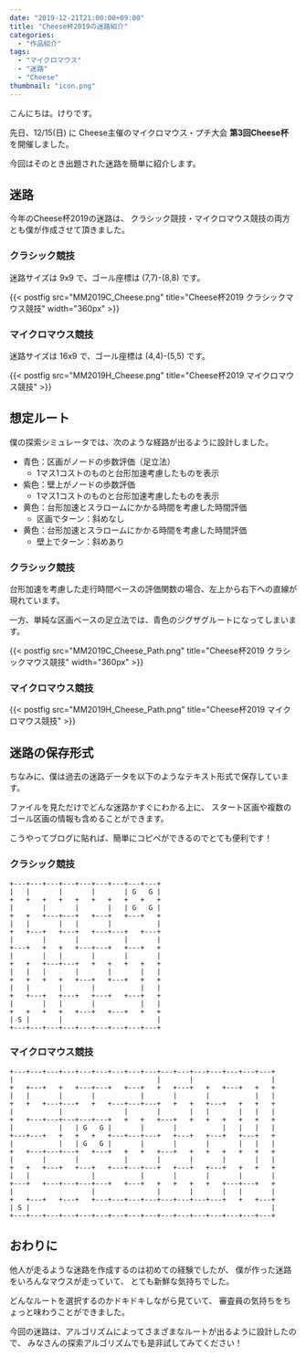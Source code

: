 ```yaml
---
date: "2019-12-21T21:00:00+09:00"
title: "Cheese杯2019の迷路紹介"
categories:
  - "作品紹介"
tags:
  - "マイクロマウス"
  - "迷路"
  - "Cheese"
thumbnail: "icon.png"
---
```


こんにちは。けりです。

先日、12/15(日) に
Cheese主催のマイクロマウス・プチ大会
**第3回Cheese杯** を開催しました。

今回はそのとき出題された迷路を簡単に紹介します。

<!--more-->

## 迷路

今年のCheese杯2019の迷路は、
クラシック競技・マイクロマウス競技の両方とも僕が作成させて頂きました。

### クラシック競技

迷路サイズは 9x9 で、ゴール座標は (7,7)-(8,8) です。

{{< postfig src="MM2019C_Cheese.png" title="Cheese杯2019 クラシックマウス競技" width="360px" >}}

### マイクロマウス競技

迷路サイズは 16x9 で、ゴール座標は (4,4)-(5,5) です。

{{< postfig src="MM2019H_Cheese.png" title="Cheese杯2019 マイクロマウス競技" >}}

## 想定ルート

僕の探索シミュレータでは、次のような経路が出るように設計しました。

- 青色：区画がノードの歩数評価（足立法）
  - 1マス1コストのものと台形加速考慮したものを表示
- 紫色：壁上がノードの歩数評価
  - 1マス1コストのものと台形加速考慮したものを表示
- 黄色：台形加速とスラロームにかかる時間を考慮した時間評価
  - 区画でターン：斜めなし
- 黄色：台形加速とスラロームにかかる時間を考慮した時間評価
  - 壁上でターン：斜めあり

### クラシック競技

台形加速を考慮した走行時間ベースの評価関数の場合、左上から右下への直線が現れています。

一方、単純な区画ベースの足立法では、青色のジグザグルートになってしまいます。

{{< postfig src="MM2019C_Cheese_Path.png" title="Cheese杯2019 クラシックマウス競技" width="360px" >}}

### マイクロマウス競技

{{< postfig src="MM2019H_Cheese_Path.png" title="Cheese杯2019 マイクロマウス競技" >}}

## 迷路の保存形式

ちなみに、僕は過去の迷路データを以下のようなテキスト形式で保存しています。

ファイルを見ただけでどんな迷路かすぐにわかる上に、
スタート区画や複数のゴール区画の情報も含めることができます。

こうやってブログに貼れば、簡単にコピペができるのでとても便利です！

### クラシック競技

```
+---+---+---+---+---+---+---+---+---+
|   |       |       |       | G   G |
+   +   +   +   +   +   +   +   +   +
|       |       |       |   | G   G |
+   +   +---+---+   +---+   +---+   +
|   |       |   |       |           |
+   +---+   +---+   +---+---+   +---+
|       |       |           |       |
+---+   +   +   +---+---+   +---+   +
|       |   |       |       |       |
+   +   +---+---+   +   +   +   +   +
|   |   |       |       |       |   |
+   +   +   +   +---+   +---+   +   +
|   |       |       |           |   |
+   +---+   +---+   +---+   +---+   +
|       |   |       |           |   |
+   +   +   +   +---+   +---+   +   +
| S |       |                       |
+---+---+---+---+---+---+---+---+---+
```

### マイクロマウス競技


```
+---+---+---+---+---+---+---+---+---+---+---+---+---+---+---+---+
|                                   |       |                   |
+   +---+   +   +---+---+   +---+   +   +---+   +   +---+   +   +
|   |       |       |           |       |       |           |   |
+   +   +---+---+   +   +---+---+---+   +   +   +---+   +   +   +
|           |               |       |       |   |       |   |   |
+   +---+---+---+---+---+   +   +   +---+   +   +   +   +   +   +
|           |   | G   G |       |       |           |   |   |   |
+---+---+   +   +   +   +---+---+---+   +---+   +---+   +---+   +
|           |   | G   G |       |       |       |       |   |   |
+   +---+---+---+   +---+   +   +   +---+   +   +   +   +   +   +
|       |       |           |       |       |       |       |   |
+   +   +---+   +---+   +---+---+---+   +---+   +---+   +   +   +
|   |               |           |       |       |       |       |
+---+   +---+---+---+---+   +---+   +   +   +   +   +---+---+   +
|                   |               |       |       |   |       |
+   +---+   +---+   +---+---+---+---+---+---+---+---+   +   +---+
| S |                                                           |
+---+---+---+---+---+---+---+---+---+---+---+---+---+---+---+---+
```

## おわりに

他人が走るような迷路を作成するのは初めての経験でしたが、
僕が作った迷路をいろんなマウスが走っていて、
とても新鮮な気持ちでした。

どんなルートを選択するのかドキドキしながら見ていて、
審査員の気持ちをちょっと味わうことができました。

今回の迷路は、アルゴリズムによってさまざまなルートが出るように設計したので、
みなさんの探索アルゴリズムでも是非試してみてください！
